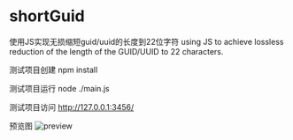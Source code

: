 # shortGuid

使用JS实现无损缩短guid/uuid的长度到22位字符
using JS to achieve lossless reduction of the length of the GUID/UUID to 22 characters.

 

测试项目创建
npm install

测试项目运行
node ./main.js

测试项目访问
http://127.0.0.1:3456/

预览图
![preview](https://github.com/zhaixiaowai/shortGuid/blob/master/src/preview.png?raw=true)
